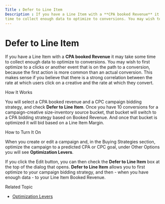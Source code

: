 ```yaml
---
Title : Defer to Line Item
Description : If you have a Line Item with a **CPA booked Revenue** it may take some
time to collect enough data to optimize to conversions. You may wish to
---
```



# Defer to Line Item



If you have a Line Item with a **CPA booked Revenue** it may take some
time to collect enough data to optimize to conversions. You may wish to
first optimize to a clicks or another event that is on the path to a
conversion, because the first action is more common than an actual
conversion. This makes sense if you believe that there is a strong
correlation between the rate at which users click on a creative and the
rate at which they convert.

How It Works

You will select a CPA booked revenue and a CPC campaign bidding
strategy, and check **Defer to Line Item**. Once you have 10 conversions
for a campaign-creative size-inventory source bucket, that bucket will
switch to a CPA bidding strategy based on Booked Revenue. And once that
bucket is optimized it will bid based on a Line Item Margin.

How to Turn It On

When you create or edit a campaign and, in the
Buying Strategies section, optimize
the campaign to a predicted CPA or CPC goal, under
Other Options you will see
**Optimization Levers**.

If you click the Edit button, you can
then check the **Defer to Line Item** box at the top of the dialog that
opens. **Defer to Line Item** allows you to first optimize to your
campaign bidding strategy, and then - when you have enough data - to
your Line Item Booked Revenue.

Related Topic

- <a href="optimization-levers.html" class="xref">Optimization Levers</a>




